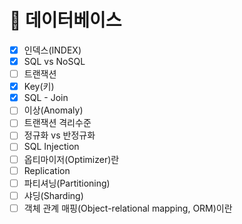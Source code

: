# 🔐 데이터베이스

- [X]  인덱스(INDEX)
- [X]  SQL vs NoSQL
- [ ]  트랜잭션
- [x]  Key(키)
- [x]  SQL - Join
- [ ]  이상(Anomaly)
- [ ]  트랜잭션 격리수준
- [ ]  정규화 vs 반정규화
- [ ]  SQL Injection
- [ ]  옵티마이저(Optimizer)란
- [ ]  Replication
- [ ]  파티셔닝(Partitioning)
- [ ]  샤딩(Sharding)
- [ ]  객체 관계 매핑(Object-relational mapping, ORM)이란
